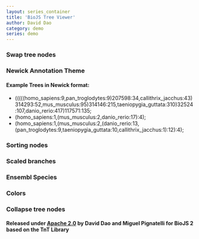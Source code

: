 ```yaml
---
layout: series_container
title: 'BioJS Tree Viewer'
author: David Dao
category: demo
series: demo
---
```

<meta charset="utf-8">

<div id="body">
  <!-- D3.js -->
  <script src="http://d3js.org/d3.v3.min.js"></script>

  <!-- BioJS 2.0 Component -->
  <!-- link rel="stylesheet" href="/biojs-vis-tree/tnt.css" type="text/css" /-->
  <script src="biojs-vis-tree/build/biojs_vis_tree.min.js"></script>

  <!-- Tree.js -->
  <script src="biojs-vis-tree/snippets/swap_nodes/swap_nodes.js"></script>

  <h3>Swap tree nodes</h3>
  <div id="1"></div>

  <script>
    (function() {
    var tree_vis = biojs.vis.tree.tree()
    var theme = tnt_theme_tree_swap_nodes();
    theme(tree_vis, document.getElementById("1"));
    }());
  </script>

  <!-- Tree.js -->
  <script src="biojs-vis-tree/snippets/newick_input/newick_input.js"></script>

  <h3>Newick Annotation Theme</h3>
  <div id="2"></div>

  <script>
    //var options = ["A","B","C","D"];

    //Choose the overall layout ta
    var ta = biojs.vis.tree.tree();
    //var theme = tnt_theme().newick("(((human, chimp), mouse))").buttons(options);

    //Use the theme we just generated!
    var theme = tnt_theme();

    theme(ta,document.getElementById('2'));

  </script>

<p>
  <h4>Example Trees in Newick format: </h4>
  <ul>
  <li>(((((homo_sapiens:9,pan_troglodytes:9)207598:34,callithrix_jacchus:43)314293:52,mus_musculus:95)314146:215,taeniopygia_guttata:310)32524:107,danio_rerio:417)117571:135;
  </li>
  <li>(homo_sapiens:1,(mus_musculus:2,danio_rerio:17):4);
  </li>
  <li>(homo_sapiens:1,(mus_musculus:2,(danio_rerio:13,(pan_troglodytes:9,taeniopygia_guttata:10,callithrix_jacchus:1):12):4);
  </li>
  </ul>

  </p>

  <script src="/biojs-vis-tree/snippets/sort_nodes/sort_nodes.js"></script>

  <h3>Sorting nodes</h3>
  <div id="3"></div>

  <script>
    var tree_vis = biojs.vis.tree.tree();
    var theme = sort_tree_theme();
    theme(tree_vis, document.getElementById("3"));
  </script>

  <script src="/biojs-vis-tree/snippets/scaled_branches/scaled_branches.js"></script>

  <h3>Scaled branches</h3>
  <div id="4"></div>

  <script>
    (function() {
    var tree_vis = biojs.vis.tree.tree()
    var theme = tnt_theme_tree_scaled_branches();
    theme(tree_vis, document.getElementById("4"));
    }());
  </script>

  <script src="/biojs-vis-tree/snippets/ensembl_species/ensembl_species.js"></script>

  <h3>Ensembl Species</h3>
  <div id="5"></div>

  <script>
    (function() {
    var tree_vis = biojs.vis.tree.tree()
    var theme = tnt_theme_tree_ensembl_species();
    theme(tree_vis, document.getElementById("5"));
    }());
  </script>

  <!-- Tree.js -->
  <script src="/biojs-vis-tree/snippets/colors/colors.js"></script>

  <h3>Colors</h3>
  <div id="6"></div>

  <script>
    (function() {
    var tree_vis = biojs.vis.tree.tree()
    var theme = tnt_theme_tree_colors();
    theme(tree_vis, document.getElementById("6"));
    }());
  </script>

  <script src="/biojs-vis-tree/snippets/collapse_nodes/collapse_nodes.js"></script>

  <h3>Collapse tree nodes</h3>
  <div id="7"></div>

  <script>
    (function() {
    var tree_vis = biojs.vis.tree.tree()
    var theme = tnt_theme_tree_collapse_nodes();
    theme(tree_vis, document.getElementById("7"));
    }());
  </script>

<h4>Released under <a href="http://www.opensource.org/licenses/apache2.0.php">Apache 2.0</a> by David Dao and Miguel Pignatelli for BioJS 2 based on the TnT Library</h4>



</div>

